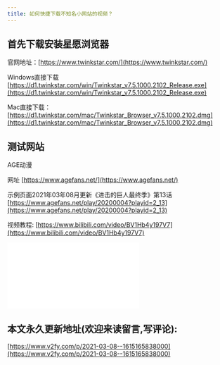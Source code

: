 ```yaml
---
title: 如何快捷下载不知名小网站的视频？
---
```



## 首先下载安装星愿浏览器

官网地址：[https://www.twinkstar.com/](https://www.twinkstar.com/)

Windows直接下载 [https://d1.twinkstar.com/win/Twinkstar_v7.5.1000.2102_Release.exe](https://d1.twinkstar.com/win/Twinkstar_v7.5.1000.2102_Release.exe)

Mac直接下载：[https://d1.twinkstar.com/mac/Twinkstar_Browser_v7.5.1000.2102.dmg](https://d1.twinkstar.com/mac/Twinkstar_Browser_v7.5.1000.2102.dmg)




## 测试网站

AGE动漫

网址 [https://www.agefans.net/](https://www.agefans.net/)

示例页面2021年03年08月更新《进击的巨人最终季》第13话 [https://www.agefans.net/play/20200004?playid=2_13](https://www.agefans.net/play/20200004?playid=2_13)


视频教程: [https://www.bilibili.com/video/BV1Hb4y197V7](https://www.bilibili.com/video/BV1Hb4y197V7)

<iframe src="//player.bilibili.com/player.html?aid=629601516&bvid=BV1Hb4y197V7&cid=307566847&page=1" scrolling="no" border="0" frameborder="no" framespacing="0" allowfullscreen="true"> </iframe>

## 本文永久更新地址(欢迎来读留言,写评论):

[https://www.v2fy.com/p/2021-03-08--1615165838000](https://www.v2fy.com/p/2021-03-08--1615165838000)